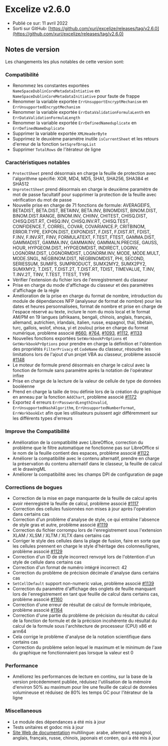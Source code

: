 # Excelize v2.6.0

* Publié ce sur: 11 avril 2022
* Sorti sur GitHub: [https://github.com/xuri/excelize/releases/tag/v2.6.0](https://github.com/xuri/excelize/releases/tag/v2.6.0)

## Notes de version

Les changements les plus notables de cette version sont:

### Compatibilité

* Renommez les constantes exportées `NameSpaceDublinCoreMetadataIntiative` en `NameSpaceDublinCoreMetadataInitiative` pour faute de frappe
* Renommer la variable exportée `ErrUnsupportEncryptMechanism` en `ErrUnsupportedEncryptMechanism`
* Renommer la variable exportée `ErrDataValidationFormulaLenth` en `ErrDataValidationFormulaLength`
* Renommer la variable exportée `ErrDefinedNameduplicate` en `ErrDefinedNameDuplicate`
* Supprimer la variable exportée `XMLHeaderByte`
* Supprimez le deuxième paramètre inutile `isCurrentSheet` et les retours d'erreur de la fonction `SetSqrefDropList`
* Supprimer `TotalRows` de l'itérateur de ligne

### Caractéristiques notables

* `ProtectSheet` prend désormais en charge la feuille de protection avec l'algorithme spécifié: XOR, MD4, MD5, SHA1, SHA256, SHA384 et SHA512
* `UnprotectSheet` prend désormais en charge le deuxième paramètre de mot de passe facultatif pour supprimer la protection de la feuille avec vérification du mot de passe
* Nouvelle prise en charge de 71 fonctions de formule: AVERAGEIFS, BETADIST, BETA.DIST, BETAINV, BETA.INV, BINOMDIST, BINOM.DIST, BINOM.DIST.RANGE, BINOM.INV, CHIINV, CHITEST, CHISQ.DIST, CHISQ.DIST.RT, CHISQ.INV, CHISQ.INV.RT, CHISQ.TEST, CONFIDENCE.T, CORREL, COVAR, COVARIANCE.P, CRITBINOM, ERROR.TYPE, EXPON.DIST, EXPONDIST, F.DIST, F.DIST.RT, FDIST, F.INV, F.INV.RT, FINV, FORMULATEXT, F.TEST, FTEST, GAMMA.DIST, GAMMADIST, GAMMA.INV, GAMMAINV, GAMMALN.PRECISE, GAUSS, HOUR, HYPGEOM.DIST, HYPGEOMDIST, INDIRECT, LOGINV, LOGNORM.DIST, LOGNORMDIST, LOGNORM.INV, MODE, MODE.MULT, MODE.SNGL, NEGBINOM.DIST, NEGBINOMDIST, PHI, SECOND, SERIESSUM, SUMIFS, SUMPRODUCT, SUMX2MY2, SUMX2PY2, SUMXMY2, T.DIST, T.DIST.2T, T.DIST.RT, TDIST, TIMEVALUE, T.INV, T.INV.2T, TINV, T.TEST, TTEST, TYPE
* Vérifier l'extension du fichier lors de l'enregistrement du classeur
* Prise en charge du mode d'affichage du classeur et des paramètres d'affichage de la règle
* Amélioration de la prise en charge du format de nombre, introduction du module de dépendances NFP (analyseur de format de nombre) pour les dates et heures personnalisées, format de nombre et prise en charge de l'espace réservé au texte, inclure le nom du mois local et le format AM/PM en 19 langues (afrikaans, bengali, chinois, anglais, français, allemand, autrichien, irlandais, italien, russe, espagnol, thaï, tibétain, turc, gallois, wolof, xhosa, yi et zoulou) prise en charge du format numérique, problème associé [#660](https://github.com/xuri/excelize/issues/660), [#764](https://github.com/xuri/excelize/issues/764), [#1093](https://github.com/xuri/excelize/issues/1093), [#1112](https://github.com/xuri/excelize/issues/1112), [#1133](https://github.com/xuri/excelize/issues/1133)
* Nouvelles fonctions exportées `SetWorkbookPrOptions` et `GetWorkbookPrOptions` pour prendre en charge la définition et l'obtention des propriétés `FilterPrivacy` et `CodeName` du classeur, résoudre les limitations lors de l'ajout d'un projet VBA au classeur, problème associé [#1148](https://github.com/xuri/excelize/issues/1148)
* Le moteur de formule prend désormais en charge le calcul avec la fonction de formule sans paramètre après la notation de l'opérateur infixe
* Prise en charge de la lecture de la valeur de cellule de type de données booléenne
* Prend en charge la taille de trou définie lors de la création du graphique en anneau par la fonction `AddChart`, problème associé [#1172](https://github.com/xuri/excelize/issues/1172)
* Exportez 4 erreurs `ErrPasswordLengthInvalid`, `ErrUnsupportedHashAlgorithm`, `ErrUnsupportedNumberFormat`, `ErrWorkbookExt` afin que les utilisateurs puissent agir différemment sur les différents types d'erreurs

### Improve the Compatibilité

* Amélioration de la compatibilité avec LibreOffice, correction du problème que le filtre automatique ne fonctionne pas sur LibreOffice si le nom de la feuille contient des espaces, problème associé [#1122](https://github.com/xuri/excelize/issues/1122)
* Améliorer la compatibilité avec le contenu alternatif, prendre en charge la préservation du contenu alternatif dans le classeur, la feuille de calcul et le drawingML
* Améliorer la compatibilité avec les champs DPI de configuration de page

### Corrections de bogues

* Correction de la mise en page manquante de la feuille de calcul après avoir réenregistré la feuille de calcul, problème associé [#1117](https://github.com/xuri/excelize/issues/1117)
* Correction des cellules fusionnées non mises à jour après l'opération dans certains cas
* Correction d'un problème d'analyse de style, ce qui entraîne l'absence de style gras et autre, problème associé [#1119](https://github.com/xuri/excelize/issues/1119)
* Correction du fichier corrompu lors de l'enregistrement sous l'extension XLAM / XLSM / XLTM / XLTX dans certains cas
* Corriger le style des cellules dans la plage de fusion, faire en sorte que les cellules prennent en charge le style d'héritage des colonnes/lignes, problème associé [#1129](https://github.com/xuri/excelize/issues/1129)
* Correction d'un ID de style incorrect renvoyé lors de l'obtention d'un style de cellule dans certains cas
* Correction d'un format de numéro intégré incorrect: 42
* Correction du problème de précision décimale d'analyse dans certains cas
* `SetCellDefault` support non-numeric value, problème associé [#1139](https://github.com/xuri/excelize/issues/1139)
* Correction du paramètre d'affichage des onglets de feuille manquant lors de l'enregistrement en tant que feuille de calcul dans certains cas, problème associé [#1160](https://github.com/xuri/excelize/issues/1160)
* Correction d'une erreur de résultat de calcul de formule imbriquée, problème associé [#1164](https://github.com/xuri/excelize/issues/1164)
* Correction d'une partie du problème de précision du résultat du calcul de la fonction de formule et de la précision incohérente du résultat du calcul de la formule sous l'architecture de processeur (CPU) x86 et arm64
* Cela corrige le problème d'analyse de la notation scientifique dans certains cas
* Correction du problème selon lequel le maximum et le minimum de l'axe du graphique ne fonctionnaient pas lorsque la valeur est 0

### Performance

* Améliorez les performances de lecture en continu, sur la base de la version précédemment publiée, réduisez l'utilisation de la mémoire d'environ 50% au maximum pour lire une feuille de calcul de données volumineuse et réduisez de 80% les temps GC pour l'itérateur de la ligne

### Miscellaneous

* Le module des dépendances a été mis à jour
* Tests unitaires et godoc mis à jour
* [Site Web de documentation](https://xuri.me/excelize) multilingue: arabe, allemand, espagnol, anglais, français, russe, chinois, japonais et coréen, qui a été mis à jour
